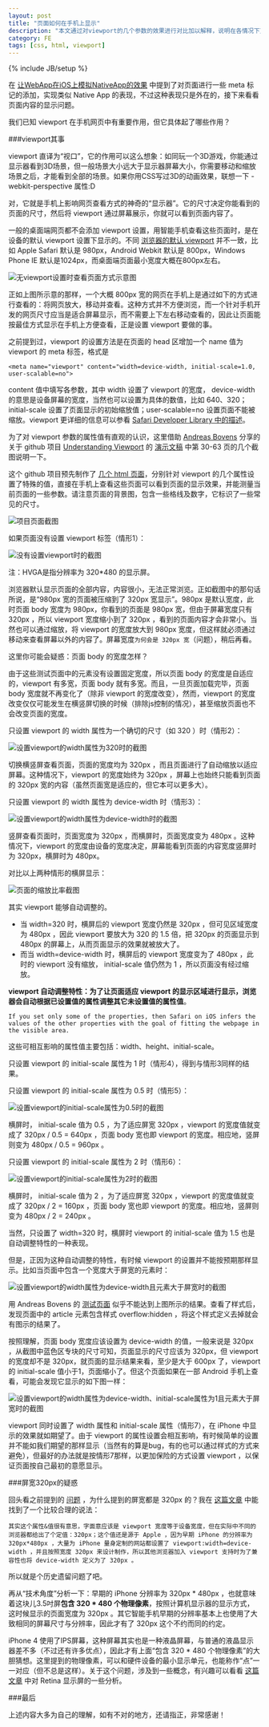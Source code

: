 ```yaml
---
layout: post
title: "页面如何在手机上显示"
description: "本文通过对viewport的几个参数的效果进行对比加以解释，说明在各情况下页面是如何显示的"
category: FE
tags: [css, html, viewport]
---
```

{% include JB/setup %}

在 [让WebApp在iOS上模拟NativeApp的效果](/2012/08/29/webapp-on-ios/) 中提到了对页面进行一些 meta 标记的添加，实现类似 Native App 的表现，不过这种表现只是外在的，接下来看看页面内容的显示问题。

我们已知 viewport 在手机网页中有重要作用，但它具体起了哪些作用？

###viewport其事

viewport 直译为“视口”，它的作用可以这么想象：如同玩一个3D游戏，你能通过显示器看到3D场景，但一般场景大小远大于显示器屏幕大小，你需要移动和缩放场景之后，才能看到全部的场景。如果你用CSS写过3D的动画效果，联想一下 -webkit-perspective 属性:D

对，它就是手机上影响网页查看方式的神奇的“显示器”。它的尺寸决定你能看到的页面的尺寸，然后将 viewport 通过屏幕展示，你就可以看到页面内容了。

一般的桌面端网页都不会添加 viewport 设置，用智能手机查看这些页面时，是在设备的默认 viewport 设置下显示的。不同 [浏览器的默认 viewport](http://hax.iteye.com/blog/978184) 并不一致，比如 Apple Safari 默认是 980px，Android Webkit 默认是 800px，Windows Phone IE 默认是1024px，而桌面端页面最小宽度大概在800px左右。

![无viewport设置时查看页面方式示意图](/i/2013/03/18/10.gif "无viewport设置时查看页面方式示意图")

正如上图所示意的那样，一个大概 800px 宽的网页在手机上是通过如下的方式进行查看的：将网页放大，移动并查看。这种方式并不方便浏览，而一个针对手机开发的网页尺寸应当是适合屏幕显示，而不需要上下左右移动查看的，因此让页面能按最佳方式显示在手机上方便查看，正是设置 viewport 要做的事。

之前提到过，viewport 的设置方法是在页面的 head 区增加一个 name 值为 viewport 的 meta 标签，格式是

	<meta name="viewport" content="width=device-width, initial-scale=1.0, user-scalable=no">

content 值中填写各参数，其中 width 设置了 viewport 的宽度， device-width 的意思是设备屏幕的宽度，当然也可以设置为具体的数值，比如 640、320；initial-scale 设置了页面显示的初始缩放值；user-scalable=no 设置页面不能被缩放。viewport 更详细的信息可以参看 [Safari Developer Library 中的描述](https://developer.apple.com/library/safari/#documentation/appleapplications/reference/SafariHTMLRef/Articles/MetaTags.html)。

为了对 viewport 参数的属性值有直观的认识，这里借助 [Andreas Bovens](#0) 分享的关于 github 项目 [Understanding Viewport](https://github.com/andreasbovens/understanding-viewport) 的 [演示文稿](http://www.slideshare.net/andreasbovens/responsive-design-techniques-and-tricks-to-prepare-your-websites-for-the-multiscreen-future) 中第 30-63 页的几个截图说明一下。

这个 github 项目预先制作了 [几个 html 页面](http://andreasbovens.github.com/understanding-viewport/)，分别针对 viewport 的几个属性设置了特殊的值，直接在手机上查看这些页面可以看到页面的显示效果，并能测量当前页面的一些参数。请注意页面的背景图，包含一些格线及数字，它标识了一些常见的尺寸。

![项目页面截图](/i/2013/03/18/01.gif "项目页面截图")

如果页面没有设置 viewport 标签（情形1）：

![没有设置viewport时的截图](/i/2013/03/18/02.gif "没有设置viewport时的截图")

注：HVGA是指分辨率为 320\*480 的显示屏。

浏览器默认显示页面的全部内容，内容很小，无法正常浏览。正如截图中的那句话所说，是“980px 宽的页面被压缩到了 320px 宽显示”。980px 是默认宽度，此时页面 body 宽度为 980px，你看到的页面是 980px 宽，但由于屏幕宽度只有 320px ，所以 viewport 宽度缩小到了 320px ，看到的页面内容才会非常小。当然也可以通过缩放，将 viewport 的宽度放大到 980px 宽度，但这样就必须通过移动来查看屏幕以外的内容了。屏幕宽度`为何会是 320px 宽`（<a name="question" id="question">问题</a>），稍后再看。

这里你可能会疑惑：页面 body 的宽度怎样？

由于这些测试页面中的元素没有设置固定宽度，所以页面 body 的宽度是自适应的，viewport 有多宽，页面 body 就有多宽。而且，一旦页面加载完毕，页面 body 宽度就不再变化了（除非 viewport 的宽度改变），然而，viewport 的宽度改变仅仅可能发生在横竖屏切换的时候（排除js控制的情况），甚至缩放页面也不会改变页面的宽度。

只设置 viewport 的 width 属性为一个确切的尺寸（如 320 ）时（情形2）：

![设置viewport的width属性为320时的截图](/i/2013/03/18/03.gif "设置viewport的width属性为320时的截图")

切换横竖屏查看页面，页面的宽度均为 320px ，而且页面进行了自动缩放以适应屏幕。这种情况下，viewport 的宽度始终为 320px ，屏幕上也始终只能看到页面的 320px 宽的内容（虽然页面宽是适应的，但它本可以更多大）。

只设置 viewport 的 width 属性为 device-width 时（情形3）：

![设置viewport的width属性为device-width时的截图](/i/2013/03/18/04.gif "设置viewport的width属性为device-width时的截图")

竖屏查看页面时，页面宽度为 320px ，而横屏时，页面宽度变为 480px 。这种情况下，viewport 的宽度由设备的宽度决定，屏幕能看到页面的内容宽度竖屏时为 320px，横屏时为 480px。

对比以上两种情形的横屏显示：

![页面的缩放比率截图](/i/2013/03/18/05.gif "页面的缩放比率截图")

其实 viewport 能够自动调整的。

- 当 width=320 时，横屏后的 viewport 宽度仍然是 320px ，但可见区域宽度为 480px ，因此 viewport 要放大为 320 的 1.5 倍，把 320px 的页面显示到 480px 的屏幕上，从而页面显示的效果就被放大了。
- 而当 width=device-width 时，横屏后的 viewport 宽度变为了 480px ，此时的 viewport 没有缩放， initial-scale 值仍然为 1 ，所以页面没有经过缩放。

**viewport 自动调整特性：为了让页面适应 viewport 的显示区域进行显示，浏览器会自动根据已设置值的属性调整其它未设置值的属性值**。

	If you set only some of the properties, then Safari on iOS infers the values of the other properties with the goal of fitting the webpage in the visible area.

这些可相互影响的属性值主要包括：width、height、initial-scale。

只设置 viewport 的 initial-scale 属性为 1 时（情形4），得到与情形3同样的结果。

只设置 viewport 的 initial-scale 属性为 0.5 时（情形5）：

![设置viewport的initial-scale属性为0.5时的截图](/i/2013/03/18/06.gif "设置viewport的initial-scale属性为0.5时的截图")

横屏时， initial-scale 值为 0.5 ，为了适应屏宽 320px ，viewport 的宽度值就变成了 320px / 0.5 = 640px ，页面 body 宽也即 viewport 的宽度。相应地，竖屏则变为 480px / 0.5 = 960px 。

只设置 viewport 的 initial-scale 属性为 2 时（情形6）：

![设置viewport的initial-scale属性为2时的截图](/i/2013/03/18/07.gif "设置viewport的initial-scale属性为2时的截图")

横屏时， initial-scale 值为 2 ，为了适应屏宽 320px ，viewport 的宽度值就变成了 320px / 2 = 160px ，页面 body 宽也即 viewport 的宽度。相应地，竖屏则变为 480px / 2 = 240px 。

当然，只设置了 width=320 时，横屏时 viewport 的 initial-scale 值为 1.5 也是自动调整特性的一种表现。

但是，正因为这种自动调整的特性，有时候 viewport 的设置并不能按预期那样显示。比如当页面中包含一个宽度大于屏宽的元素时：

![设置viewport的width属性为device-width且元素大于屏宽时的截图](/i/2013/03/18/08.gif "设置viewport的width属性为device-width且元素大于屏宽时的截图")

用 Andreas Bovens 的 [测试页面](http://andreasbovens.github.com/understanding-viewport/meta-widthdevicewidth-div600.html) 似乎不能达到上图所示的结果。查看了样式后，发现页面中的 article 元素包含样式 overflow:hidden ，将这个样式定义去掉就会有图示的结果了。

按照理解，页面 body 宽度应该设置为 device-width 的值，一般来说是 320px ，从截图中蓝色区专块的尺寸可知，页面显示的尺寸应该为 320px，但 viewport 的宽度却不是 320px，就页面的显示结果来看，至少是大于 600px 了，viewport 的 initial-scale 值小于1，页面缩小了。但这个页面如果在一部 Android 手机上查看，可能会发现它显示的如下图一样：

![设置viewport的width属性为device-width、initial-scale属性为1且元素大于屏宽时的截图](/i/2013/03/18/09.gif "设置viewport的width属性为device-width、initial-scale属性为1且元素大于屏宽时的截图")

viewport 同时设置了 width 属性和 initial-scale 属性（情形7），在 iPhone 中显示的效果就如期望了。由于 viewport 的属性设置会相互影响，有时候简单的设置并不能如我们期望的那样显示（当然有的算是bug，有的也可以通过样式的方式来避免），但最好的办法就是按情形7那样，以更加保险的方式设置 viewport ，以保证页面按自己最初的意愿显示。



###屏宽320px的疑惑

回头看之前提到的 [问题](#question) ，为什么提到的屏宽都是 320px 的？我在 [这篇文章](http://www.iinterest.net/2011/05/02/about-viewport/) 中能找到了一个比较合理的说法：

	其实这个属性&值很有意思，字面意应该是 viewport 宽度等于设备宽度，但在实际中不同的浏览器都给出了个定值：320px；这个值还是源于 Apple ，因为早期 iPhone 的分辨率为 320px*480px ，大量为 iPhone 量身定制的网站都设置了 viewport:width=device-width ，并且按照宽度 320px 来设计制作，所以其他浏览器加入 viewport 支持时为了兼容性也将 device-width 定义为了 320px 。

所以就是个历史遗留问题了吧。

再从“技术角度”分析一下：早期的 iPhone 分辨率为 320px \* 480px ，也就意味着这块儿3.5吋屏**包含 320 \* 480 个物理像素**，按照计算机显示器的显示方式，这时候显示的页面宽度为 320px 。其它智能手机早期的分辨率基本上也使用了大致相同的屏幕尺寸与分辨率，因此才有了 320px 这个不约而同的约定。

iPhone 4 使用了IPS屏幕，这种屏幕其实也是一种液晶屏幕，与普通的液晶显示器差不多（不过还有许多优点），因此才有上面“包含 320 \* 480 个物理像素”的大胆猜想。这里提到的物理像素，可以和硬件设备的最小显示单元，也能称作“点”一一对应（但不总是这样）。关于这个问题，涉及到一些概念，有兴趣可以看看 [这篇文章](/2012/04/03/retina-display/) 中对 Retina 显示屏的一些分析。



###最后

上述内容大多为自己的理解，如有不对的地方，还请指正，非常感谢！






